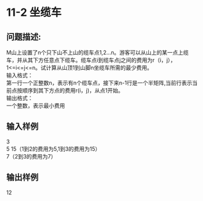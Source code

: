 # 11-2 坐缆车

## 问题描述:<br>
M山上设置了n个只下山不上山的缆车点1,2…n。游客可以从山上的某一点上缆车，并从其下方任意点下缆车。缆车点i到缆车点j之间的费用为r（i，j），1<=i<=j<=n。试计算从山顶1到山脚n坐缆车所需的最少费用。<br>
输入格式：<br>
第一行一个正整数n，表示有n个缆车点，接下来n-1行是一个半矩阵,当前行表示当前点按顺序到其下方点的费用r(i，j)，从点1开始。<br>
输出格式：<br>
一个整数，表示最小费用<br>

## 输入样例<br>
3<br>
5 15（1到2的费用为5,1到3的费用为15）<br>
7（2到3的费用为7）<br>


## 输出样例<br>
12<br>
